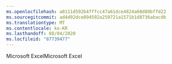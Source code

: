 ```yaml
---
ms.openlocfilehash: a0111d592b4fffcc47a61dce4824a60d80bffd22
ms.sourcegitcommit: ad4d92dce894592a259721a1571b1d8736abacdb
ms.translationtype: MT
ms.contentlocale: ko-KR
ms.lasthandoff: 08/04/2020
ms.locfileid: "87739477"
---
```

 <span data-ttu-id="262ad-101">Microsoft Excel</span><span class="sxs-lookup"><span data-stu-id="262ad-101">Microsoft Excel</span></span> 